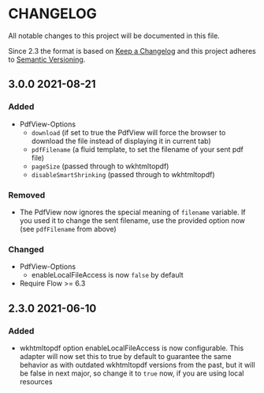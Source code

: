 # CHANGELOG
All notable changes to this project will be documented in this file.

Since 2.3 the format is based on [Keep a Changelog](http://keepachangelog.com/en/1.0.0/)
and this project adheres to [Semantic Versioning](http://semver.org/spec/v2.0.0.html).

## 3.0.0 2021-08-21

### Added
- PdfView-Options
  - `download` (if set to true the PdfView will force the browser to download the file instead of displaying it in current tab)
  - `pdfFilename` (a fluid template, to set the filename of your sent pdf file)
  - `pageSize` (passed through to wkhtmltopdf)
  - `disableSmartShrinking` (passed through to wkhtmltopdf)
    
### Removed
- The PdfView now ignores the special meaning of `filename` variable. If you used it to change the sent filename, use the provided option now (see `pdfFilename` from above)

### Changed
- PdfView-Options
  - enableLocalFileAccess is now `false` by default
- Require Flow >= 6.3

## 2.3.0 2021-06-10

### Added
- wkhtmltopdf option enableLocalFileAccess is now configurable. This adapter will now set this to true by default to guarantee the same behavior as with outdated wkhtmltopdf versions from the past, but it will be false in next major, so change it to `true` now, if you are using local resources
